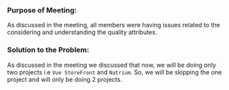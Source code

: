 ### Purpose of Meeting:
As discussed in the meeting, all members were having issues related to the considering
and understanding the quality attributes.

### Solution to the Problem:
As discussed in the meeting we discussed that now, we will be doing only two projects
i.e  `Vue StoreFront` and `Natrium`. So, we will be skipping the one project and will
only be doing 2 projects.
